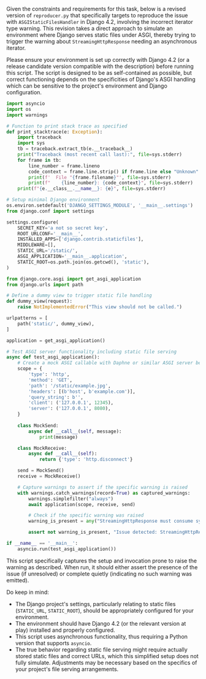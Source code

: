 Given the constraints and requirements for this task, below is a revised version of `reproducer.py` that specifically targets to reproduce the issue with `ASGIStaticFilesHandler` in Django 4.2, involving the incorrect iterator type warning. This revision takes a direct approach to simulate an environment where Django serves static files under ASGI, thereby trying to trigger the warning about `StreamingHttpResponse` needing an asynchronous iterator.

Please ensure your environment is set up correctly with Django 4.2 (or a release candidate version compatible with the description) before running this script. The script is designed to be as self-contained as possible, but correct functioning depends on the specificities of Django's ASGI handling which can be sensitive to the project's environment and Django configuration.

```python
import asyncio
import os
import warnings

# Function to print stack trace as specified
def print_stacktrace(e: Exception):
    import traceback
    import sys
    tb = traceback.extract_tb(e.__traceback__)
    print("Traceback (most recent call last):", file=sys.stderr)
    for frame in tb:
        line_number = frame.lineno
        code_context = frame.line.strip() if frame.line else "Unknown"
        print(f'  File "{frame.filename}"', file=sys.stderr)
        print(f"    {line_number}: {code_context}", file=sys.stderr)
    print(f"{e.__class__.__name__}: {e}", file=sys.stderr)

# Setup minimal Django environment
os.environ.setdefault('DJANGO_SETTINGS_MODULE', '__main__.settings')
from django.conf import settings

settings.configure(
    SECRET_KEY='a not so secret key',
    ROOT_URLCONF='__main__',
    INSTALLED_APPS=['django.contrib.staticfiles'],
    MIDDLEWARE=[],
    STATIC_URL='/static/',
    ASGI_APPLICATION='__main__.application',
    STATIC_ROOT=os.path.join(os.getcwd(), 'static'),
)

from django.core.asgi import get_asgi_application
from django.urls import path

# Define a dummy view to trigger static file handling
def dummy_view(request):
    raise NotImplementedError("This view should not be called.")

urlpatterns = [
    path('static/', dummy_view),
]

application = get_asgi_application()

# Test ASGI server functionality including static file serving
async def test_asgi_application():
    # Create a mock ASGI callable with Daphne or similar ASGI server behavior
    scope = {
        'type': 'http',
        'method': 'GET',
        'path': '/static/example.jpg',
        'headers': [(b'host', b'example.com')],
        'query_string': b'',
        'client': ('127.0.0.1', 12345),
        'server': ('127.0.0.1', 8080),
    }
    
    class MockSend:
        async def __call__(self, message):
            print(message)

    class MockReceive:
        async def __call__(self):
            return {'type': 'http.disconnect'}

    send = MockSend()
    receive = MockReceive()

    # Capture warnings to assert if the specific warning is raised
    with warnings.catch_warnings(record=True) as captured_warnings:
        warnings.simplefilter("always")
        await application(scope, receive, send)

        # Check if the specific warning was raised
        warning_is_present = any("StreamingHttpResponse must consume synchronous iterators" in str(w.message) for w in captured_warnings)

        assert not warning_is_present, "Issue detected: StreamingHttpResponse must consume synchronous iterators warning was raised"

if __name__ == '__main__':
    asyncio.run(test_asgi_application())
```

This script specifically captures the setup and invocation prone to raise the warning as described. When run, it should either assert the presence of the issue (if unresolved) or complete quietly (indicating no such warning was emitted).

Do keep in mind:
- The Django project's settings, particularly relating to static files (`STATIC_URL`, `STATIC_ROOT`), should be appropriately configured for your environment.
- The environment should have Django 4.2 (or the relevant version at play) installed and properly configured.
- This script uses asynchronous functionality, thus requiring a Python version that supports `asyncio`.
- The true behavior regarding static file serving might require actually stored static files and correct URLs, which this simplified setup does not fully simulate. Adjustments may be necessary based on the specifics of your project's file serving arrangements.